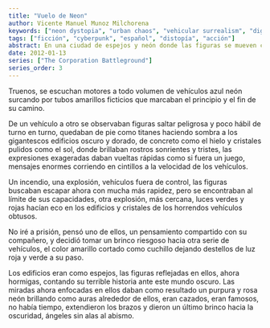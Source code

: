 ```yaml
---
title: "Vuelo de Neon"
author: Vicente Manuel Munoz Milchorena
keywords: ["neon dystopia", "urban chaos", "vehicular surrealism", "digital angels", "techno escape"]
tags: ["ficción", "cyberpunk", "español", "distopía", "acción"]
abstract: En una ciudad de espejos y neón donde las figuras se mueven como titanes y caen como ángeles sin alas, un salto final los lleva al abismo. Esta pieza electrificada captura la desesperación, la velocidad y la belleza radiante de una huida imposible.
date: 2012-01-13
series: ["The Corporation Battleground"]
series_order: 3
---
```

Truenos, se escuchan motores a todo volumen de vehículos azul neón surcando 
por tubos amarillos ficticios que marcaban el principio y el fin de su camino.

De un vehículo a otro se observaban figuras saltar peligrosa y poco hábil de 
turno en turno, quedaban de pie como titanes haciendo sombra a los gigantescos 
edificios oscuro y dorado, de concreto como el hielo y cristales pulidos como 
el sol, donde brillaban rostros sonrientes y tristes, las expresiones 
exageradas daban vueltas rápidas como si fuera un juego, mensajes enormes 
corriendo en cintillos a la velocidad de los vehículos. 

Un incendio, una explosión, vehículos fuera de control, las figuras buscaban 
escapar ahora con mucha más rapidez, pero se encontraban al límite de sus 
capacidades, otra explosión, más cercana, luces verdes y rojas hacían eco en 
los edificios y cristales de los horrendos vehículos obtusos. 

No iré a prisión, pensó uno de ellos, un pensamiento compartido con su 
compañero, y decidió tomar un brinco riesgoso hacia otra serie de vehículos, 
el color amarillo cortado como cuchillo dejando destellos de luz roja y verde 
a su paso.

Los edificios eran como espejos, las figuras reflejadas en ellos, ahora 
hormigas, contando su terrible historia ante este mundo oscuro. Las miradas 
ahora enfocadas en ellos daban como resultado un purpura y rosa neón brillando 
como auras alrededor de ellos, eran cazados, eran famosos, no había tiempo, 
extendieron los brazos y dieron un último brinco hacia la oscuridad, ángeles 
sin alas al abismo.
